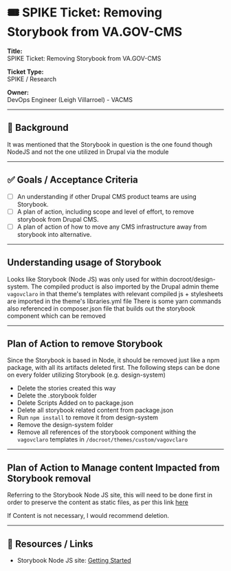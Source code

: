 # 🎟️ SPIKE Ticket: Removing Storybook from VA.GOV-CMS 

**Title:**  
SPIKE Ticket: Removing Storybook from VA.GOV-CMS 

**Ticket Type:**  
SPIKE / Research

**Owner:**  
DevOps Engineer (Leigh Villarroel) - VACMS

---

## 📝 Background

It was mentioned that the Storybook in question is the one found though NodeJS and not the one utilized in Drupal via the module

---

## ✅ Goals / Acceptance Criteria
- [ ] An understanding if other Drupal CMS product teams are using Storybook. 
- [ ] A plan of action, including scope and level of effort, to remove storybook from Drupal CMS. 
- [ ] A plan of action of how to move any CMS infrastructure away from storybook into alternative. 

---

## Understanding usage of Storybook
Looks like Storybook (Node JS) was only used for within docroot/design-system.
The compiled product is also imported by the Drupal admin theme `vagovclaro` in that theme's templates with relevant compiled js + stylesheets are imported in the theme's libraries.yml file
There is some yarn commands also referenced in composer.json file that builds out the storybook component which can be removed

---

## Plan of Action to remove Storybook
Since the Storybook is based in Node, it should be removed just like a npm package, with all its artifacts deleted first. The following steps can
be done on every folder utilizing Storybook (e.g. design-system)
- Delete the stories created this way
- Delete the .storybook folder
- Delete Scripts Added on to package.json
- Delete all storybook related content from package.json
- Run `npm install` to remove it from design-system
- Remove the design-system folder
- Remove all references of the storybook component withing the `vagovclaro` templates in `/docroot/themes/custom/vagovclaro`

---

## Plan of Action to Manage content Impacted from Storybook removal
Referring to the Storybook Node JS site, this will need to be done first in order to preserve the content as static files, as per this link [here](https://storybook.js.org/docs/sharing/publish-storybook)

If Content is not necessary, I would recommend deletion.

---

## 🔗 Resources / Links

- Storybook Node JS site: [Getting Started](https://storybook.js.org/docs/get-started/install)
